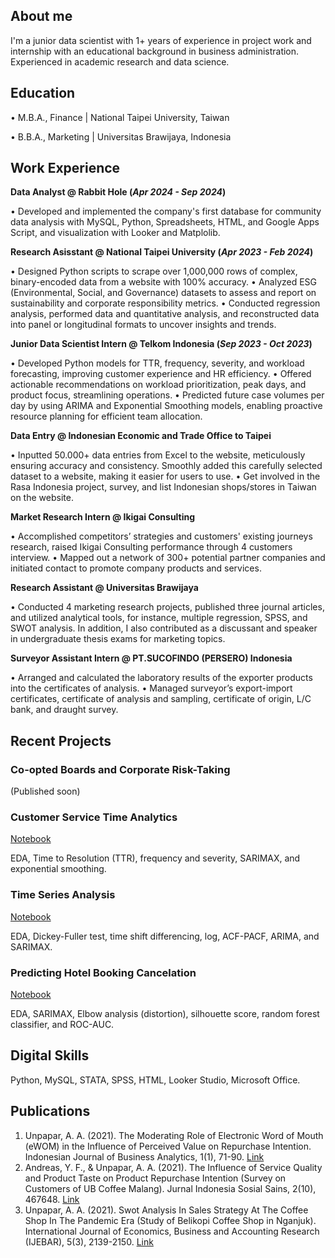 ## About me
I'm a junior data scientist with 1+ years of experience in project work and internship with an educational background in business administration. Experienced in academic research and
data science.

## Education
• M.B.A., Finance | National Taipei University, Taiwan

• B.B.A., Marketing | Universitas Brawijaya, Indonesia

## Work Experience
**Data Analyst @ Rabbit Hole (_Apr 2024 - Sep 2024_)**

• Developed and implemented the company's first database for community data analysis with MySQL, Python, Spreadsheets, HTML, and Google Apps Script, and visualization with Looker and Matplolib.

**Research Asisstant @ National Taipei University (_Apr 2023 - Feb 2024_)**

• Designed Python scripts to scrape over 1,000,000 rows of complex, binary-encoded data from a website with 100% accuracy.
• Analyzed ESG (Environmental, Social, and Governance) datasets to assess and report on sustainability and corporate responsibility metrics.
• Conducted regression analysis, performed data and quantitative analysis, and reconstructed data into panel or longitudinal formats to uncover insights and trends.

**Junior Data Scientist Intern @ Telkom Indonesia (_Sep 2023 - Oct 2023_)**

• Developed Python models for TTR, frequency, severity, and workload forecasting, improving customer experience and HR efficiency.
• Offered actionable recommendations on workload prioritization, peak days, and product focus, streamlining operations.
• Predicted future case volumes per day by using ARIMA and Exponential Smoothing models, enabling proactive resource planning for efficient team allocation.

**Data Entry @ Indonesian Economic and Trade Office to Taipei**

• Inputted 50.000+ data entries from Excel to the website, meticulously ensuring accuracy and consistency. Smoothly added this carefully selected dataset to a website, making it easier for users to use.
• Get involved in the Rasa Indonesia project, survey, and list Indonesian shops/stores in Taiwan on the website.
  
**Market Research Intern @ Ikigai Consulting**

• Accomplished competitors’ strategies and customers' existing journeys research, raised Ikigai Consulting
performance through 4 customers interview.
• Mapped out a network of 300+ potential partner companies and initiated contact to promote company
products and services.

**Research Assistant @ Universitas Brawijaya**

• Conducted 4 marketing research projects, published three journal articles, and utilized analytical tools, for instance, multiple regression, SPSS, and SWOT analysis. In addition, I also contributed as a discussant and speaker in undergraduate thesis exams for marketing topics.
  
**Surveyor Assistant Intern @ PT.SUCOFINDO (PERSERO) Indonesia**

• Arranged and calculated the laboratory results of the exporter products into the certificates of analysis.
• Managed surveyor’s export-import certificates, certificate of analysis and sampling, certificate of origin, L/C bank, and draught survey.
  
## Recent Projects
### Co-opted Boards and Corporate Risk-Taking
(Published soon)

### Customer Service Time Analytics
[Notebook](https://colab.research.google.com/drive/1zKrhto0OM6V56agUULaT05reMobv4PNe)

EDA, Time to Resolution (TTR), frequency and severity, SARIMAX, and exponential smoothing.

### Time Series Analysis
[Notebook](https://colab.research.google.com/drive/1jy0mchSVVmY2UP39ANjDsp9RMPsLIMjE#scrollTo=eTtrlJCeBDs7)

EDA, Dickey-Fuller test, time shift differencing, log, ACF-PACF, ARIMA, and SARIMAX.

### Predicting Hotel Booking Cancelation
[Notebook](https://colab.research.google.com/drive/153X3CiPITSeNiuM_nAkVw7uH0M-FggRh#scrollTo=5eFaeCTp5wy2)

EDA, SARIMAX, Elbow analysis (distortion), silhouette score, random forest classifier, and ROC-AUC.

## Digital Skills
Python, MySQL, STATA, SPSS, HTML, Looker Studio, Microsoft Office.

## Publications
1. Unpapar, A. A. (2021). The Moderating Role of Electronic Word of Mouth (eWOM) in the Influence of Perceived Value on Repurchase Intention. Indonesian Journal of Business Analytics, 1(1), 71-90. [Link](https://journal.formosapublisher.org/index.php/ijba/article/view/6)
2. Andreas, Y. F., & Unpapar, A. A. (2021). The Influence of Service Quality and Product Taste on Product Repurchase Intention (Survey on Customers of UB Coffee Malang). Jurnal Indonesia Sosial Sains, 2(10), 467648. [Link](https://jiss.publikasiindonesia.id/index.php/jiss/article/view/440)
3. Unpapar, A. A. (2021). Swot Analysis In Sales Strategy At The Coffee Shop In The Pandemic Era (Study of Belikopi Coffee Shop in Nganjuk). International Journal of Economics, Business and Accounting Research (IJEBAR), 5(3), 2139-2150. [Link](https://jurnal.stie-aas.ac.id/index.php/IJEBAR/article/view/2790)
